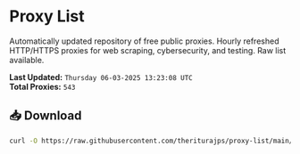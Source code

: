 # Proxy List

Automatically updated repository of free public proxies. Hourly refreshed HTTP/HTTPS proxies for web scraping, cybersecurity, and testing. Raw list available.

**Last Updated:** `Thursday 06-03-2025 13:23:08 UTC`  
**Total Proxies:** `543`

## 📥 Download
```bash
curl -O https://raw.githubusercontent.com/theriturajps/proxy-list/main/proxies.txt
